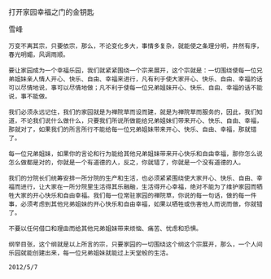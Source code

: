 打开家园幸福之门的金钥匙

雪峰


    万变不离其宗，只要依宗，那么，不论变化多大，事情多复杂，就能使之条理分明，井然有序，春光明媚，风调雨顺。

    要让家园成为一个幸福乐园，我们就紧紧围绕一个宗来展开，这个宗就是：一切围绕使每一位兄弟姐妹亲人情人开心、快乐、自由、幸福来进行，凡有利于使大家开心、快乐、自由、幸福的话可以尽情地说，事可以尽情地做；凡不利于使每一位兄弟姐妹开心、快乐、自由、幸福的话不能说，事不能做。

    我们必须永远记住，我们的家园就是为禅院草而设而建，就是为禅院草而服务的，因此，我们知道，不论我们说什么做什么，只要我们所说所做能给兄弟姐妹们带来开心、快乐、自由、幸福，那就对了，如果我们的所言所行不能给每一位兄弟姐妹带来开心、快乐、自由、幸福，那就错了。

    每一位兄弟姐妹，如果你的言论和行为能给其他兄弟姐妹带来开心快乐和自由幸福，那你怎么说怎么做都是对的，你就是一个有道德的人，反之，你就错了，你就是一个没有道德的人。

    我们的分院长们统筹安排一所分院的生产和生活，也必须紧紧围绕使大家开心、快乐、自由、幸福而进行，让大家在一所分院里生活得其乐融融，生活得开心幸福，绝对不能为了维护家园而牺牲大家的开心快乐和自由幸福。我们每一位常驻家园的禅院草，你说的每一句话，做的每一件事，必须考虑到其他兄弟姐妹的开心快乐和自由幸福，如果以牺牲或伤害他人而说而做，你就错了。

    不要以任何借口和理由而给其他兄弟姐妹带来烦恼、痛苦、忧虑和恐惧。

    纲举目张，这个纲就是以上所言的宗，只要家园的一切围绕这个纲这个宗展开，那么，一个人间乐园就能创建出来，每一位兄弟姐妹就能过上天堂般的生活。

    2012/5/7



